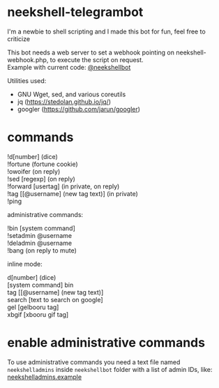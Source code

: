 # neekshell-telegrambot
I'm a newbie to shell scripting and I made this bot for fun, feel free to criticize

This bot needs a web server to set a webhook pointing on neekshell-webhook.php, to execute the script on request.<br />Example with current code: [@neekshellbot](https://t.me/neekshellbot)

Utilities used:
  - GNU Wget, sed, and various coreutils
  - jq (https://stedolan.github.io/jq/)
  - googler (https://github.com/jarun/googler)

# commands

!d[number] (dice)<br />
!fortune (fortune cookie)<br />
!owoifer (on reply)<br />
!sed [regexp] (on reply)<br />
!forward [usertag] (in private, on reply)<br />
!tag [[@username] (new tag text)] (in private)<br />
!ping

administrative commands:

!bin [system command]<br />
!setadmin @username<br />
!deladmin @username<br />
!bang (on reply to mute)

inline mode:

d[number] (dice)<br />
[system command] bin<br />
tag [[@username] (new tag text)]<br />
search [text to search on google]<br />
gel [gelbooru tag]<br />
xbgif [xbooru gif tag]

# enable administrative commands
To use administrative commands you need a text file named `neekshelladmins` inside `neekshellbot` folder with a list of admin IDs, like: [neekshelladmins.example](https://github.com/neektwothousand/neekshell-telegrambot/blob/master/neekshellbot/neekshelladmins.example)
